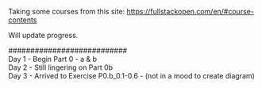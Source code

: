 Taking some courses from this site:  https://fullstackopen.com/en/#course-contents  

Will update progress.  

###########################  
Day 1 - Begin Part 0 - a & b  
Day 2 - Still lingering on Part 0b  
Day 3 - Arrived to Exercise P0.b_0.1-0.6 - (not in a mood to create diagram) 

